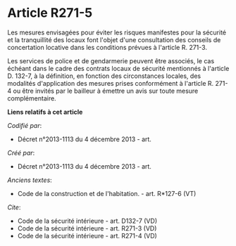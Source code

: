 # Article R271-5

Les mesures envisagées pour éviter les risques manifestes pour la sécurité et la tranquillité des locaux font l'objet d'une
consultation des conseils de concertation locative dans les conditions prévues à l'article R. 271-3. 

Les services de police et de gendarmerie peuvent être associés, le cas échéant dans le cadre des contrats locaux de sécurité
mentionnés à l'article D. 132-7, à la définition, en fonction des circonstances locales, des modalités d'application des
mesures prises conformément à l'article R. 271-4 ou être invités par le bailleur à émettre un avis sur toute mesure
complémentaire.

**Liens relatifs à cet article**

_Codifié par_:

  - Décret n°2013-1113 du 4 décembre 2013 - art.

_Créé par_:

  - Décret n°2013-1113 du 4 décembre 2013 - art.

_Anciens textes_:

  - Code de la construction et de l'habitation. - art. R*127-6 (VT)

_Cite_:

  - Code de la sécurité intérieure - art. D132-7 (VD)
  - Code de la sécurité intérieure - art. R271-3 (VD)
  - Code de la sécurité intérieure - art. R271-4 (VD)
